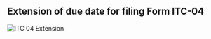 
## Extension of due date for filing Form ITC-04
![](https://github.com/carator/carator.github.io/blob/master/img/Date%20Ext%20GST%20ITC04.jpg "ITC 04 Extension")

      
